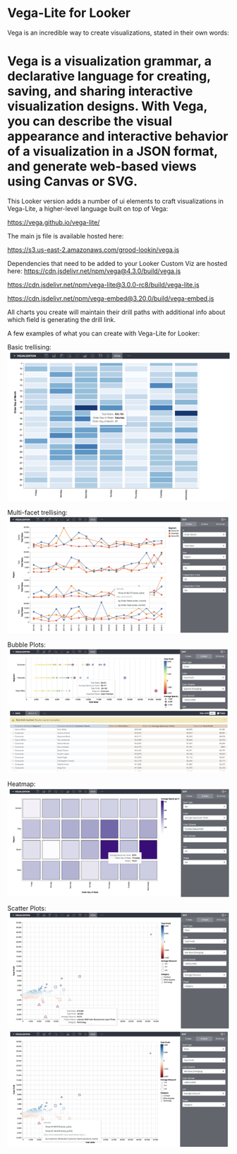 # Vega-Lite for Looker
Vega is an incredible way to create visualizations, stated in their own words:
# Vega is a visualization grammar, a declarative language for creating, saving, and sharing interactive visualization designs. With Vega, you can describe the visual appearance and interactive behavior of a visualization in a JSON format, and generate web-based views using Canvas or SVG.

This Looker version adds a number of ui elements to craft visualizations in Vega-Lite, a higher-level language built on top of Vega:

https://vega.github.io/vega-lite/

The main js file is available hosted here:

https://s3.us-east-2.amazonaws.com/grood-lookin/vega.js

Dependencies that need to be added to your Looker Custom Viz are hosted here:
https://cdn.jsdelivr.net/npm/vega@4.3.0/build/vega.js

https://cdn.jsdelivr.net/npm/vega-lite@3.0.0-rc8/build/vega-lite.js

https://cdn.jsdelivr.net/npm/vega-embed@3.20.0/build/vega-embed.js

All charts you create will maintain their drill paths with additional info about which field is generating the drill link.

A few examples of what you can create with Vega-Lite for Looker:

Basic trellising:
![Screenshot](basic_trellis.png)

Multi-facet trellising:
![Screenshot](trellis_region_segment.png)

Bubble Plots:
![Screenshot](bubble_plot.png)

Heatmap:
![Screenshot](heatmap.png)

Scatter Plots:
![Screenshot](scatter_plot_tooltip.png)
![Screenshot](scatter_plot_drill.png)
